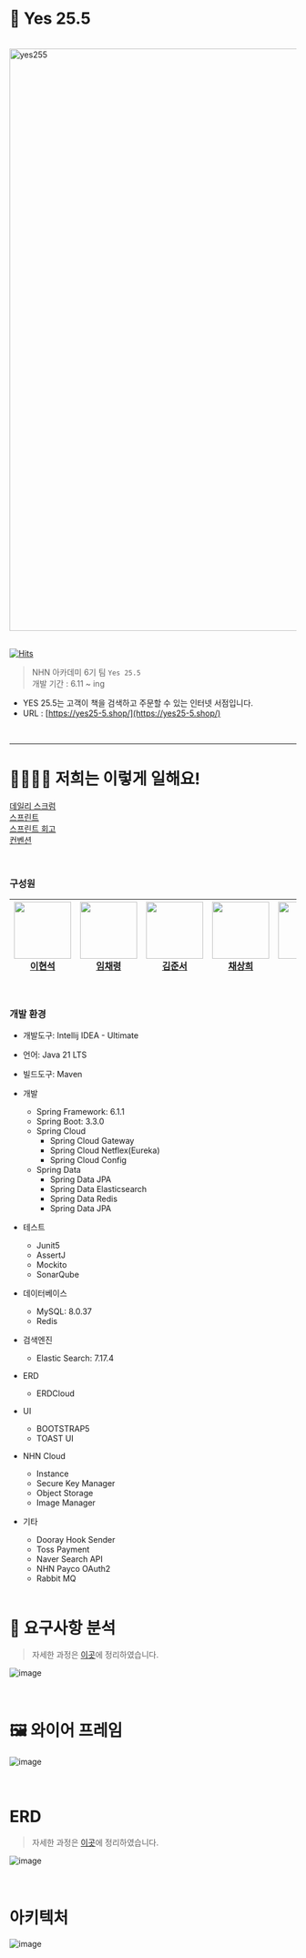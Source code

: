 # 📗 Yes 25.5

<br/>

<img width="1023" alt="yes255" src="https://github.com/user-attachments/assets/46600f07-87f3-4fd5-ad61-d876ca3044c0">

<br/>
<br/>


[![Hits](https://hits.seeyoufarm.com/api/count/incr/badge.svg?url=https%3A%2F%2Fgithub.com%2Fnhnacademy-be6-yes-25-5&count_bg=%236A97F3&title_bg=%23555555&icon=&icon_color=%23E7E7E7&title=hits&edge_flat=false)](https://hits.seeyoufarm.com)

> NHN 아카데미 6기 팀 `Yes 25.5` <br/>
> 개발 기간 : 6.11 ~ ing <br/>
- YES 25.5는 고객이 책을 검색하고 주문할 수 있는 인터넷 서점입니다. <br/>
- URL : [https://yes25-5.shop/](https://yes25-5.shop/)


<br/>

---
# 👨‍👨‍👧‍👦 저희는 이렇게 일해요!

[데일리 스크럼](https://github.com/nhnacademy-be6-yes-25-5/scrum/discussions/categories/daily-scrum) <br/>
[스프린트](https://github.com/nhnacademy-be6-yes-25-5/scrum/milestones) <br/>
[스프린트 회고](https://github.com/nhnacademy-be6-yes-25-5/scrum/issues?q=is%3Aissue+label%3A%22%EC%8A%A4%ED%94%84%EB%A6%B0%ED%8A%B8+%ED%9A%8C%EA%B3%A0%22+is%3Aclosed) <br/>
[컨벤션](https://github.com/nhnacademy-be6-yes-25-5/.github/wiki/%EC%BD%94%EB%93%9C-%EC%BB%A8%EB%B2%A4%EC%85%98)

<br/>


### 구성원
| <a href="https://github.com/bbbbooo"><img src="https://github.com/bbbbooo.png" width="100px"><br>이현석</a> | <a href="https://github.com/Limchaereong"><img src="https://github.com/Limchaereong.png" width="100px"><br>임채령</a> | <a href="https://github.com/wnstj1548"><img src="https://github.com/wnstj1548.png" width="100px"><br>김준서</a> |<a href="https://github.com/lettuce82"><img src="https://github.com/lettuce82.png" width="100px"><br>채상희</a> |<a href ="https://github.com/Hyeok000"> <img src ="https://github.com/Hyeok000.png" width ="100px"><br>양혁</a>
|-----|-----|-----|----|-----|
<br/>

### 개발 환경
- 개발도구: Intellij IDEA - Ultimate
- 언어: Java 21 LTS<br>
- 빌드도구: Maven
- 개발
  - Spring Framework: 6.1.1
  - Spring Boot: 3.3.0
  - Spring Cloud
    - Spring Cloud Gateway
    - Spring Cloud Netflex(Eureka)
    - Spring Cloud Config
  - Spring Data
    - Spring Data JPA
    - Spring Data Elasticsearch
    - Spring Data Redis
    - Spring Data JPA
- 테스트
  - Junit5
  - AssertJ
  - Mockito
  - SonarQube
- 데이터베이스
  - MySQL: 8.0.37
  - Redis
- 검색엔진
  - Elastic Search: 7.17.4
- ERD
  - ERDCloud
- UI
  - BOOTSTRAP5
  - TOAST UI
- NHN Cloud
  - Instance
  - Secure Key Manager
  - Object Storage
  - Image Manager
- 기타
  - Dooray Hook Sender
  - Toss Payment
  - Naver Search API
  - NHN Payco OAuth2
  - Rabbit MQ
 
  <br/>

# 📌 요구사항 분석

> 자세한 과정은 [이곳](https://github.com/nhnacademy-be6-yes-25-5/.github/discussions/1)에 정리하였습니다.

![image](https://github.com/nhnacademy-be6-yes-25-5/.github/assets/105257665/c95c8d81-483f-460e-aebe-55a2fbe6c44c)

<br/>

# 🖼️ 와이어 프레임

![image](https://github.com/nhnacademy-be6-yes-25-5/.github/assets/105257665/c179b0da-7981-47f0-bacb-74450a20adfe)

<br/>

# ERD

> 자세한 과정은 [이곳](https://github.com/nhnacademy-be6-yes-25-5/.github/discussions/2)에 정리하였습니다.

![image](https://github.com/nhnacademy-be6-yes-25-5/.github/assets/105257665/f3960de1-7a33-4fe6-9e13-a8bb031811b9)

<br/>

# 아키텍처

![image](https://drive.google.com/uc?export=view&id=1lJXZ-WRWANgf-isCVc6eL3K34YREN-UD)



